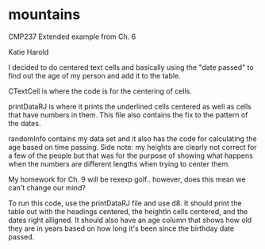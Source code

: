 # mountains
CMP237 Extended example from Ch. 6

Katie Harold

I decided to do centered text cells and basically using the "date passed" to find out the age of my person and add it to the table. 

CTextCell is where the code is for the centering of cells.

printDataRJ is where it prints the underlined cells centered as well as cells that have numbers in them. This file also contains the fix to the pattern of the dates. 

randomInfo contains my data set and it also has the code for calculating the age based on time passing. Side note: my heights are clearly not correct for a few of the people but that was for the purpose of showing what happens when the numbers are different lengths when trying to center them. 


My homework for Ch. 9 will be rexexp golf.. however, does this mean we can't change our mind?


To run this code, use the printDataRJ file and use d8. It should print the table out with the headings centered, the heightIn cells  centered, and the dates right alligned. It should also have an age column that shows how old they are in years based on how long it's been since the birthday date passed.  
